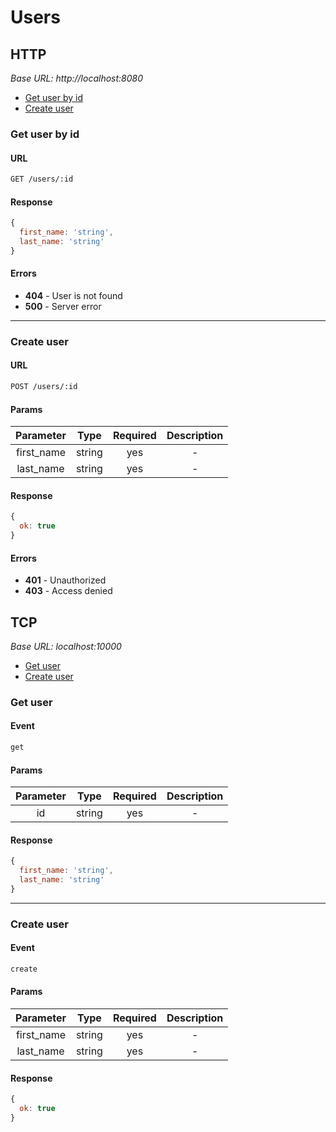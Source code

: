 # Users

## HTTP

*Base URL: http://localhost:8080*

- [Get user by id](#get-user-by-id)
- [Create user](#create-user)

### Get user by id

#### URL

```sh
GET /users/:id
```

#### Response

```js
{
  first_name: 'string',
  last_name: 'string'
}
```

#### Errors

- **404** - User is not found
- **500** - Server error

___

### Create user

#### URL

```sh
POST /users/:id
```

#### Params

| Parameter | Type | Required | Description
|:---------:|:----:|:--------:|:----------:|
| first_name | string | yes | - |
| last_name | string | yes | - |

#### Response

```js
{
  ok: true
}
```

#### Errors

- **401** - Unauthorized
- **403** - Access denied

## TCP

*Base URL: localhost:10000*

- [Get user](#get-user)
- [Create user](#create-user)

### Get user

#### Event

```sh
get
```

#### Params

| Parameter | Type | Required | Description
|:---------:|:----:|:--------:|:----------:|
| id | string | yes | - |

#### Response

```js
{
  first_name: 'string',
  last_name: 'string'
}
```

___

### Create user

#### Event

```sh
create
```

#### Params

| Parameter | Type | Required | Description
|:---------:|:----:|:--------:|:----------:|
| first_name | string | yes | - |
| last_name | string | yes | - |

#### Response

```js
{
  ok: true
}
```